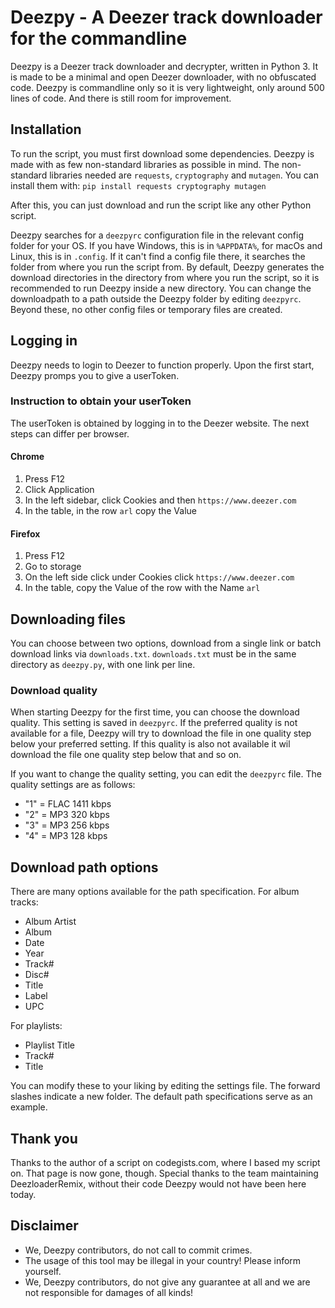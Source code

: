 # Deezpy - A Deezer track downloader for the commandline
Deezpy is a Deezer track downloader and decrypter, written in Python 3.
It is made to be a minimal and open Deezer downloader, with no obfuscated code. Deezpy is commandline only so it is very lightweight, only around 500 lines of code. And there is still room for improvement.

## Installation
To run the script, you must first download some dependencies. Deezpy is made with as few non-standard libraries as possible in mind. The non-standard libraries needed are `requests`, `cryptography` and `mutagen`.
You can install them with: `pip install requests cryptography mutagen`

After this, you can just download and run the script like any other Python script.

Deezpy searches for a `deezpyrc` configuration file in the relevant config folder for your OS. If you have Windows, this is in `%APPDATA%`, for macOs and Linux, this is in `.config`. If it can't find a config file there, it searches the folder from where you run the script from. By default, Deezpy generates the download directories in the directory from where you run the script, so it is recommended to run Deezpy inside a new directory. You can change the downloadpath to a path outside the Deezpy folder by editing `deezpyrc`. Beyond these, no other config files or temporary files are created.

## Logging in
Deezpy needs to login to Deezer to function properly. Upon the first start, Deezpy promps you to give a userToken.

### Instruction to obtain your userToken
The userToken is obtained by logging in to the Deezer website. The next steps can differ per browser.

#### Chrome
1. Press F12
2. Click Application
3. In the left sidebar, click Cookies and then `https://www.deezer.com`
4. In the table, in the row `arl` copy the Value

#### Firefox
1. Press F12
2. Go to storage
3. On the left side click under Cookies click `https://www.deezer.com`
4. In the table, copy the Value of the row with the Name `arl`

## Downloading files
You can choose between two options, download from a single link or batch download links via `downloads.txt`. `downloads.txt` must be in the same directory as `deezpy.py`, with one link per line.

### Download quality
When starting Deezpy for the first time, you can choose the download quality. This setting is saved in `deezpyrc`. If the preferred quality is not available for a file, Deezpy will try to download the file in one quality step below your preferred setting. If this quality is also not available it wil download the file one quality step below that and so on.

If you want to change the quality setting, you can edit the `deezpyrc` file. The quality settings are as follows:
- "1" = FLAC 1411 kbps
- "2" = MP3 320 kbps
- "3" = MP3 256 kbps
- "4" = MP3 128 kbps

## Download path options
There are many options available for the path specification.
For album tracks:
- Album Artist
- Album
- Date
- Year
- Track#
- Disc#
- Title
- Label
- UPC

For playlists:
- Playlist Title
- Track#
- Title

You can modify these to your liking by editing the settings file. The forward slashes indicate a new folder. The default path specifications serve as an example.

## Thank you
Thanks to the author of a script on codegists.com, where I based my script on. That page is now gone, though.
Special thanks to the team maintaining DeezloaderRemix, without their code Deezpy would not have been here today.

## Disclaimer
- We, Deezpy contributors, do not call to commit crimes.
- The usage of this tool may be illegal in your country! Please inform yourself.
- We, Deezpy contributors, do not give any guarantee at all and we are not responsible for damages of all kinds!
